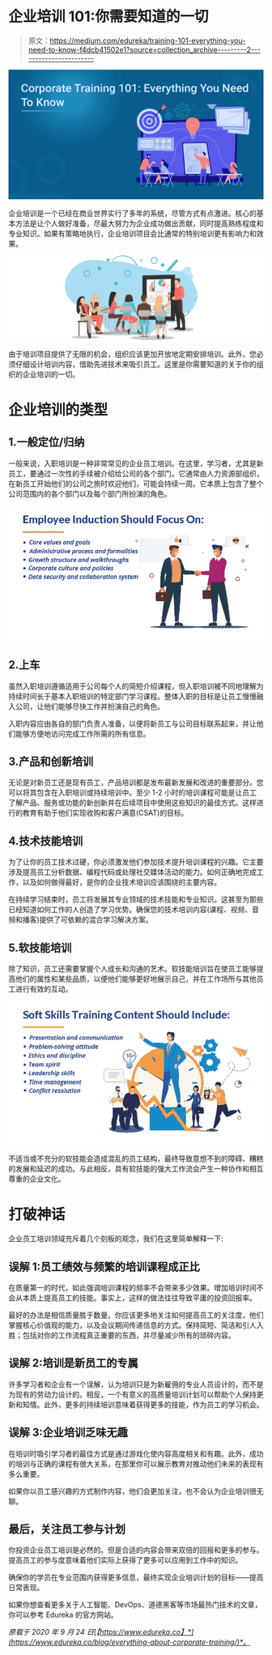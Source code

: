 # 企业培训 101:你需要知道的一切

> 原文：<https://medium.com/edureka/training-101-everything-you-need-to-know-f4dcb41502e1?source=collection_archive---------2----------------------->

![](img/c874b4c81cb5ee39e3ac29626aa66ae0.png)

企业培训是一个已经在商业世界实行了多年的系统，尽管方式有点激进。核心的基本方法是让个人做好准备，尽最大努力为企业成功做出贡献，同时提高熟练程度和专业知识。如果有策略地执行，企业培训项目会比通常的特别培训更有影响力和效果。

![](img/7a2aec2b7981a7f49ea003f86235ac34.png)

由于培训项目提供了无限的机会，组织应该更加开放地定期安排培训。此外，您必须仔细设计培训内容，借助先进技术来吸引员工。这里是你需要知道的关于你的组织的企业培训的一切。

# 企业培训的类型

## 1.一般定位/归纳

一般来说，入职培训是一种非常常见的企业员工培训。在这里，学习者，尤其是新员工，要通过一次性的手续被介绍给公司的各个部门。它通常由人力资源部组织，在新员工开始他们的公司之旅时欢迎他们，可能会持续一周。它本质上包含了整个公司范围内的各个部门以及每个部门所扮演的角色。

![](img/ef8c6f730123c7ad46f008aa5b192fe5.png)

## 2.上车

虽然入职培训遵循适用于公司每个人的简短介绍课程，但入职培训被不同地理解为持续时间长于基本入职培训的特定部门学习课程。整体入职的目标是让员工慢慢融入公司，让他们能够尽快工作并扮演自己的角色。

入职内容应由各自的部门负责人准备，以便将新员工与公司目标联系起来，并让他们能够方便地访问完成工作所需的所有信息。

## 3.产品和创新培训

无论是对新员工还是现有员工，产品培训都是发布最新发展和改进的重要部分。您可以将其包含在入职培训或持续培训中。至少 1-2 小时的培训课程可能是让员工了解产品、服务或功能的新创新并在后续项目中使用这些知识的最佳方式。这样进行的教育有助于他们实现收购和客户满意(CSAT)的目标。

## 4.技术技能培训

为了让你的员工技术过硬，你必须激发他们参加技术提升培训课程的兴趣。它主要涉及提高员工分析数据、编程代码或处理社交媒体活动的能力。如何正确地完成工作，以及如何做得最好，是你的企业技术培训应该围绕的主要内容。

在持续学习结束时，员工将发展其专业领域的技术技能和专业知识。这甚至为那些已经知道如何工作的人创造了学习优势。确保您的技术培训内容(课程、视频、音频和播客)提供了可依赖的混合学习解决方案。

## 5.软技能培训

除了知识，员工还需要掌握个人成长和沟通的艺术。软技能培训旨在使员工能够提高他们的属性和某些品质，以便他们能够更好地展示自己，并在工作场所与其他员工进行有效的互动。

![](img/997d1a411e027a1b08b0e5735dad61d3.png)

不适当或不充分的软技能会造成混乱的员工结构，最终导致意想不到的障碍、糟糕的发展和延迟的成功。与此相反，具有软技能的强大工作流会产生一种协作和相互尊重的企业文化。

# 打破神话

企业员工培训领域充斥着几个刻板的观念，我们在这里简单解释一下:

## 误解 1:员工绩效与频繁的培训课程成正比

在质量第一的时代，如此强调培训课程的频率不会带来多少效果。增加培训时间不会从本质上提高员工的技能。事实上，这样的做法往往导致平庸的投资回报率。

最好的办法是相信质量胜于数量。你应该更多地关注如何提高员工的关注度，他们掌握核心价值观的能力，以及会议期间传递信息的方式。保持简短、简洁和引人入胜；包括对你的工作流程真正重要的东西，并尽量减少所有的琐碎内容。

## 误解 2:培训是新员工的专属

许多学习者和企业有一个误解，认为培训只是为新雇佣的专业人员设计的，而不是为现有的劳动力设计的。相反，一个有意义的高质量培训计划可以帮助个人保持更新和知情。此外，更多的持续培训意味着获得更多的技能，作为员工的学习机会。

## 误解 3:企业培训乏味无趣

在培训时吸引学习者的最佳方式是通过游戏化使内容高度相关和有趣。此外，成功的培训与正确的课程有很大关系，在那里你可以展示教育对推动他们未来的表现有多么重要。

如果你以员工感兴趣的方式制作内容，他们会更加关注，也不会认为企业培训很无聊。

## 最后，关注员工参与计划

你投资企业员工培训是必然的。但是合适的内容会带来双倍的回报和更多的参与。提高员工的参与度意味着他们实际上获得了更多可以应用到工作中的知识。

确保你的学员在专业范围内获得更多信息，最终实现企业培训计划的目标——提高日常表现。

如果你想查看更多关于人工智能、DevOps、道德黑客等市场最热门技术的文章，你可以参考 Edureka 的官方网站。

*原载于 2020 年 9 月 24 日*[*【https://www.edureka.co】*](https://www.edureka.co/blog/everything-about-corporate-training/)*。*